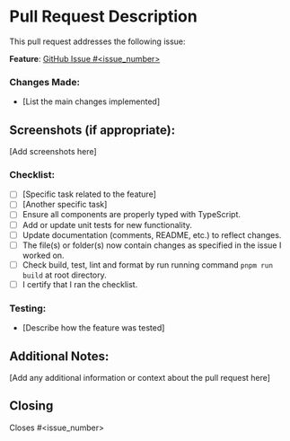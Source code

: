 # Pull Request Description

This pull request addresses the following issue:

**Feature**: [GitHub Issue #<issue_number>](https://github.com/mindfiredigital/PivotHead/issues/<issue_number>)

### Changes Made:

- [List the main changes implemented]

## Screenshots (if appropriate):

[Add screenshots here]

### Checklist:

- [ ] [Specific task related to the feature]
- [ ] [Another specific task]
- [ ] Ensure all components are properly typed with TypeScript.
- [ ] Add or update unit tests for new functionality.
- [ ] Update documentation (comments, README, etc.) to reflect changes.
- [ ] The file(s) or folder(s) now contain changes as specified in the issue I worked on.
- [ ] Check build, test, lint and format by run running command `pnpm run build` at root directory.
- [ ] I certify that I ran the checklist.

### Testing:

- [Describe how the feature was tested]

## Additional Notes:

[Add any additional information or context about the pull request here]

## Closing

Closes #<issue_number>
